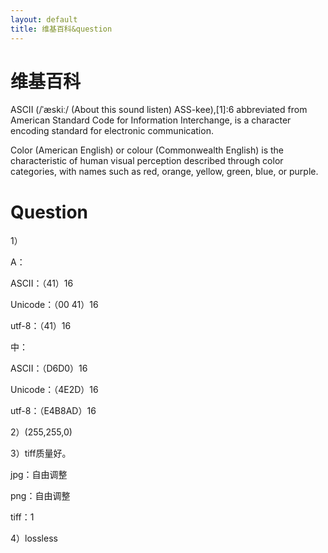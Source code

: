 ```yaml
---
layout: default
title: 维基百科&question
---
```


# 维基百科

ASCII (/ˈæskiː/ (About this sound listen) ASS-kee),[1]:6 abbreviated from American Standard Code for Information Interchange, is a character encoding standard for electronic communication. 

Color (American English) or colour (Commonwealth English) is the characteristic of human visual perception described through color categories, with names such as red, orange, yellow, green, blue, or purple. 

# Question

1）

A：

 ASCII：（41）16

 Unicode：（00 41）16

 utf-8：（41）16

 中：

 ASCII：（D6D0）16

 Unicode：（4E2D）16

 utf-8：（E4B8AD）16

2）(255,255,0)

3）tiff质量好。

jpg：自由调整

png：自由调整

tiff：1

4）lossless
